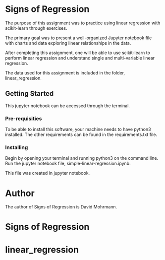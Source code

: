 # Signs of Regression

The purpose of this assignment was to practice using linear regression with scikit-learn through exercises.

The primary goal was to present a well-organized Jupyter notebook file with charts and data exploring linear relationships in the data.


After completing this assignment, one will be able to use scikit-learn to perform linear regression and understand single and multi-variable linear regression.

The data used for this assignment is included in the folder, linear_regression.

## Getting Started

This jupyter notebook can be accessed through the terminal.

### Pre-requisities

To be able to install this software, your machine needs to have python3 installed. The other requirements can be found in the requirements.txt file.

### Installing

Begin by opening your terminal and running python3 on the command line. Run the jupyter notebook file, simple-linear-regression.ipynb.

This file was created in jupyter notebook.

# Author

The author of Signs of Regression is David Mohrmann.
# Signs of Regression
# linear_regression
